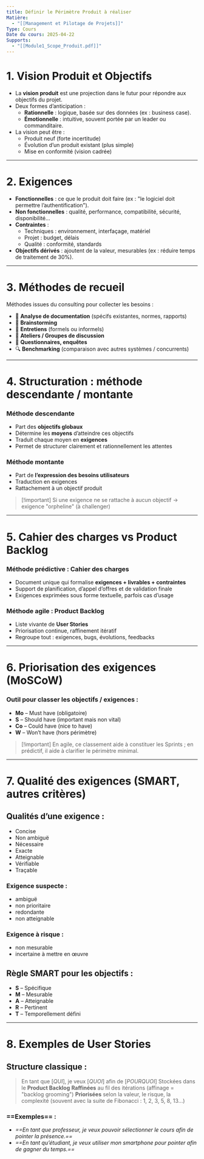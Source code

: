 ```yaml
---
title: Définir le Périmètre Produit à réaliser
Matière:
  - "[[Management et Pilotage de Projets]]"
Type: Cours
Date du cours: 2025-04-22
Supports:
  - "[[Module1_Scope_Produit.pdf]]"
---
```

# **1. Vision Produit et Objectifs**
- La **vision produit** est une projection dans le futur pour répondre aux objectifs du projet.
- Deux formes d’anticipation :
    - **Rationnelle** : logique, basée sur des données (ex : business case).
    - **Émotionnelle** : intuitive, souvent portée par un leader ou commanditaire.
- La vision peut être :
    - Produit neuf (forte incertitude)
    - Évolution d’un produit existant (plus simple)
    - Mise en conformité (vision cadrée)
---
# 2. **Exigences**
- **Fonctionnelles** : ce que le produit doit faire (ex : "le logiciel doit permettre l’authentification").
- **Non fonctionnelles** : qualité, performance, compatibilité, sécurité, disponibilité...
- **Contraintes** :
    - Techniques : environnement, interfaçage, matériel
    - Projet : budget, délais
    - Qualité : conformité, standards
- **Objectifs dérivés** : ajoutent de la valeur, mesurables (ex : réduire temps de traitement de 30%).
---
# 3. **Méthodes de recueil**
Méthodes issues du consulting pour collecter les besoins :
- 📄 **Analyse de documentation** (spécifs existantes, normes, rapports)
- 🧠 **Brainstorming**
- 🎤 **Entretiens** (formels ou informels)
- 👥 **Ateliers / Groupes de discussion**
- 📝 **Questionnaires, enquêtes**
- 🔍 **Benchmarking** (comparaison avec autres systèmes / concurrents)
---
# 4. **Structuration : méthode descendante / montante**
### **Méthode descendante**
- Part des **objectifs globaux**
- Détermine les **moyens** d’atteindre ces objectifs
- Traduit chaque moyen en **exigences**
- Permet de structurer clairement et rationnellement les attentes
### **Méthode montante**
- Part de **l’expression des besoins utilisateurs**
- Traduction en exigences
- Rattachement à un objectif produit

> [!important] Si une exigence ne se rattache à aucun objectif → exigence "orpheline" (à challenger)
---
# **5. Cahier des charges vs Product Backlog**
### **Méthode prédictive : Cahier des charges**
- Document unique qui formalise **exigences + livrables + contraintes**
- Support de planification, d’appel d’offres et de validation finale
- Exigences exprimées sous forme textuelle, parfois cas d’usage
### **Méthode agile : Product Backlog**
- Liste vivante de **User Stories**
- Priorisation continue, raffinement itératif
- Regroupe tout : exigences, bugs, évolutions, feedbacks
---
# **6. Priorisation des exigences (MoSCoW)**
### Outil pour classer les objectifs / exigences :
- **Mo** – Must have (obligatoire)
- **S** – Should have (important mais non vital)
- **Co** – Could have (nice to have)
- **W** – Won’t have (hors périmètre)

> [!important] En agile, ce classement aide à constituer les Sprints ; en prédictif, il aide à clarifier le périmètre minimal.
---
# **7. Qualité des exigences (SMART, autres critères)**
## **Qualités d’une exigence** :
- Concise
- Non ambiguë
- Nécessaire
- Exacte
- Atteignable
- Vérifiable
- Traçable
### Exigence suspecte :
- ambiguë
- non prioritaire
- redondante
- non atteignable
### Exigence à risque :
- non mesurable
- incertaine à mettre en œuvre
## **Règle SMART pour les objectifs** :
- **S** – Spécifique
- **M** – Mesurable
- **A** – Atteignable
- **R** – Pertinent
- **T** – Temporellement défini
---
# 8. **Exemples de User Stories**
## Structure classique :

> En tant que [_QUI_], je veux [_QUOI_] afin de [_POURQUOI_]
Stockées dans le **Product Backlog**
**Raffinées** au fil des itérations (affinage = "backlog grooming")
**Priorisées** selon la valeur, le risque, la complexité (souvent avec la suite de Fibonacci : 1, 2, 3, 5, 8, 13…)
### ==Exemples== :
- _==En tant que professeur, je veux pouvoir sélectionner le cours afin de pointer la présence.==_
- _==En tant qu’étudiant, je veux utiliser mon smartphone pour pointer afin de gagner du temps.==_